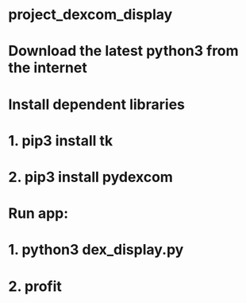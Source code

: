 # project_dexcom_display

# Download the latest python3 from the internet

# Install dependent libraries

# 1. pip3 install tk
# 2. pip3 install pydexcom

# Run app:
# 1. python3 dex_display.py
# 2. profit